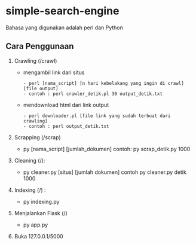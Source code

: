 # simple-search-engine

Bahasa yang digunakan adalah perl dan Python

## Cara Penggunaan
1. Crawling (/crawl)
    * mengambil link dari situs
    
          - perl [nama_script] [n hari kebelakang yang ingin di crawl] [file output]
          - contoh : perl crawler_detik.pl 30 output_detik.txt
          
    * mendownload html dari link output
    
          - perl downloader.pl [file link yang sudah terbuat dari crawling]
          - contoh : perl output_detik.txt
          
2. Scrapping (/scrap) 
   
    - py [nama_script] [jumlah_dokumen]
    contoh: py scrap_detik.py 1000
  
3. Cleaning (/):
    
     - py cleaner.py [situs] [jumlah dokumen]
     contoh py cleaner.py detik 1000
  
4. Indexing (/) :

    - py indexing.py
    
5.  Menjalankan Flask (/)
    - py app.py
    
6. Buka 127.0.0.1/5000
     
              
  
